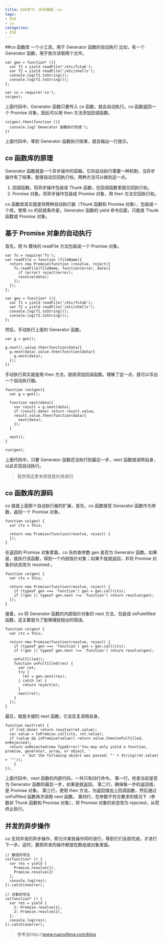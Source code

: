 ```yaml
---
title: ES6学习--异步编程--co
tags: 
- ES6
- co
categories:
- ES6
---
```

##co 函数库
一个小工具，用于 Generator 函数的自动执行
比如，有一个 Generator 函数，用于依次读取两个文件。
```
var gen = function* (){
  var f1 = yield readFile('/etc/fstab');
  var f2 = yield readFile('/etc/shells');
  console.log(f1.toString());
  console.log(f2.toString());
};

var co = require('co');
co(gen);
```
上面代码中，Generator 函数只要传入 co 函数，就会自动执行。co 函数返回一个 Promise 对象，因此可以用 then 方法添加回调函数。
```
co(gen).then(function (){
  console.log('Generator 函数执行完成');
})
```
上面代码中，等到 Generator 函数执行结束，就会输出一行提示。

## co 函数库的原理
Generator 函数就是一个异步操作的容器。它的自动执行需要一种机制，当异步操作有了结果，能够自动交回执行权。两种方法可以做到这一点。
1. 回调函数。将异步操作包装成 Thunk 函数，在回调函数里面交回执行权。
2. Promise 对象。将异步操作包装成 Promise 对象，用 then 方法交回执行权。

co 函数库其实就是将两种自动执行器（Thunk 函数和 Promise 对象），包装成一个库。使用 co 的前提条件是，Generator 函数的 yield 命令后面，只能是 Thunk 函数或 Promise 对象。

## 基于 Promise 对象的自动执行
首先，把 fs 模块的 readFile 方法包装成一个 Promise 对象。
```
var fs = require('fs');
var readFile = function (fileName){
  return new Promise(function (resolve, reject){
    fs.readFile(fileName, function(error, data){
      if (error) reject(error);
      resolve(data);
    });
  });
};

var gen = function* (){
  var f1 = yield readFile('/etc/fstab');
  var f2 = yield readFile('/etc/shells');
  console.log(f1.toString());
  console.log(f2.toString());
};
```
然后，手动执行上面的 Generator 函数。
```
var g = gen();

g.next().value.then(function(data){
  g.next(data).value.then(function(data){
    g.next(data);
  });
})
```
手动执行其实就是用 then 方法，层层添加回调函数。理解了这一点，就可以写出一个自动执行器。
```
function run(gen){
  var g = gen();

  function next(data){
    var result = g.next(data);
    if (result.done) return result.value;
    result.value.then(function(data){
      next(data);
    });
  }

  next();
}

run(gen);
```
上面代码中，只要 Generator 函数还没执行到最后一步，next 函数就调用自身，以此实现自动执行。
> 我觉得这里本质就是利用递归

## co 函数库的源码
co 就是上面那个自动执行器的扩展，首先，co 函数接受 Generator 函数作为参数，返回一个 Promise 对象。
```
function co(gen) {
  var ctx = this;

  return new Promise(function(resolve, reject) {
  });
}
```
在返回的 Promise 对象里面，co 先检查参数 gen 是否为 Generator 函数。如果是，就执行该函数，得到一个内部指针对象；如果不是就返回，并将 Promise 对象的状态改为 resolved 。
```
function co(gen) {
  var ctx = this;

  return new Promise(function(resolve, reject) {
    if (typeof gen === 'function') gen = gen.call(ctx);
    if (!gen || typeof gen.next !== 'function') return resolve(gen);
  });
}
```
接着，co 将 Generator 函数的内部指针对象的 next 方法，包装成 onFulefilled 函数。这主要是为了能够捕捉抛出的错误。
```
function co(gen) {
  var ctx = this;

  return new Promise(function(resolve, reject) {
    if (typeof gen === 'function') gen = gen.call(ctx);
    if (!gen || typeof gen.next !== 'function') return resolve(gen);

    onFulfilled();
    function onFulfilled(res) {
      var ret;
      try {
        ret = gen.next(res);
      } catch (e) {
        return reject(e);
      }
      next(ret);
    }    
  });
}
```
最后，就是关键的 next 函数，它会反复调用自身。
```
function next(ret) {
  if (ret.done) return resolve(ret.value);
  var value = toPromise.call(ctx, ret.value);
  if (value && isPromise(value)) return value.then(onFulfilled, onRejected);
  return onRejected(new TypeError('You may only yield a function, promise, generator, array, or object, '
        + 'but the following object was passed: "' + String(ret.value) + '"'));
    }
});
```
上面代码中，next 函数的内部代码，一共只有四行命令。
第一行，检查当前是否为 Generator 函数的最后一步，如果是就返回。
第二行，确保每一步的返回值，是 Promise 对象。
第三行，使用 then 方法，为返回值加上回调函数，然后通过 onFulfilled 函数再次调用 next 函数。
第四行，在参数不符合要求的情况下（参数非 Thunk 函数和 Promise 对象），将 Promise 对象的状态改为 rejected，从而终止执行。

## 并发的异步操作
co 支持并发的异步操作，即允许某些操作同时进行，等到它们全部完成，才进行下一步。这时，要把并发的操作都放在数组或对象里面。
```
// 数组的写法
co(function* () {
  var res = yield [
    Promise.resolve(1),
    Promise.resolve(2)
  ];
  console.log(res); 
}).catch(onerror);

// 对象的写法
co(function* () {
  var res = yield {
    1: Promise.resolve(1),
    2: Promise.resolve(2),
  };
  console.log(res); 
}).catch(onerror);
```

> 参考自http://www.ruanyifeng.com/blog

